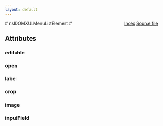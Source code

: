 ```yaml
---
layout: default
---
```

<div class='links' style='float:right'><a href="../index.html">Index</a>
<a href="http://dxr.mozilla.org/mozilla-central/source/dom/interfaces/xul/nsIDOMXULMenuListElement.idl">Source file</a>
</div>
# nsIDOMXULMenuListElement #

## Attributes ##

### editable ###

### open ###

### label ###

### crop ###

### image ###

### inputField ###
